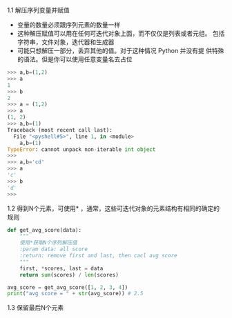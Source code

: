 1.1 解压序列变量并赋值

- 变量的数量必须跟序列元素的数量一样
- 这种解压赋值可以用在任何可迭代对象上面，而不仅仅是列表或者元组。
  包括字符串，文件对象，迭代器和生成器
- 可能只想解压一部分，丢弃其他的值。对于这种情况 Python 并没有提
  供特殊的语法。但是你可以使用任意变量名去占位

```python
>>> a,b=(1,2)
>>> a
1
>>> b
2
>>> a = (1,2)
>>> a
(1, 2)
>>> a,b=(1)
Traceback (most recent call last):
  File "<pyshell#5>", line 1, in <module>
    a,b=(1)
TypeError: cannot unpack non-iterable int object
>>> 
>>> a,b='cd'
>>> a
'c'
>>> b
'd'
>>> 
```

1.2 得到N个元素，可使用* ，通常，这些可迭代对象的元素结构有相同的确定的规则



```python
def get_avg_score(data):
    """
    使用*获取N个序列解压值
    :param data: all score
    :return: remove first and last, then cacl avg score
    """
    first, *scores, last = data
    return sum(scores) / len(scores)

avg_score = get_avg_score([1, 2, 3, 4])
print("avg score = " + str(avg_score)) # 2.5
```

1.3 保留最后N个元素
